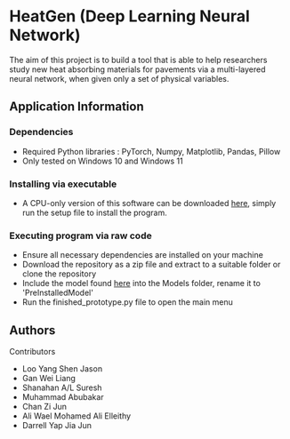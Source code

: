 # HeatGen (Deep Learning Neural Network)

The aim of this project is to build a tool that is able to help researchers study new heat
absorbing materials for pavements via a multi-layered neural network, when given only a set of physical variables.


## Application Information

### Dependencies

* Required Python libraries : PyTorch, Numpy, Matplotlib, Pandas, Pillow
* Only tested on Windows 10 and Windows 11

### Installing via executable

* A CPU-only version of this software can be downloaded [here](https://drive.google.com/file/d/1_30ss05Xfqktj1tufsccJ-L2criVXt03/view?usp=sharing), simply run the setup file to install the program.

### Executing program via raw code

* Ensure all necessary dependencies are installed on your machine
* Download the repository as a zip file and extract to a suitable folder or clone the repository
* Include the model found [here](https://drive.google.com/file/d/1pgMIKd2dN7HZ-_lpQyNB-QhS3Jka30Z1/view?usp=sharing) into the Models folder, rename it to 'PreInstalledModel'
* Run the finished_prototype.py file to open the main menu

## Authors

Contributors
- Loo Yang Shen Jason
- Gan Wei Liang
- Shanahan A/L Suresh
- Muhammad Abubakar
- Chan Zi Jun
- Ali Wael Mohamed Ali Elleithy
- Darrell Yap Jia Jun 
